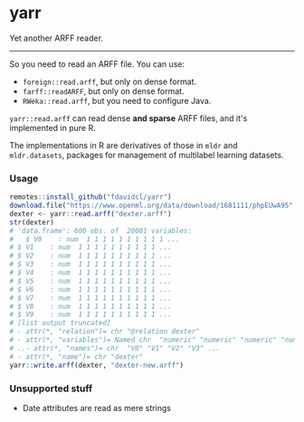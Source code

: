 yarr
====

Yet another ARFF reader.

---

So you need to read an ARFF file. You can use:

- `foreign::read.arff`, but only on dense format.
- `farff::readARFF`, but only on dense format.
- `RWeka::read.arff`, but you need to configure Java.

`yarr::read.arff` can read dense **and sparse** ARFF files, and it's implemented in pure R.

The implementations in R are derivatives of those in `mldr` and `mldr.datasets`, packages for management of multilabel learning datasets.


### Usage

```r
remotes::install_github("fdavidcl/yarr")
download.file("https://www.openml.org/data/download/1681111/phpEUwA95", "dexter.arff")
dexter <- yarr::read.arff("dexter.arff")
str(dexter)
# 'data.frame':	600 obs. of  20001 variables:
#   $ V0    : num  1 1 1 1 1 1 1 1 1 1 ...
# $ V1    : num  1 1 1 1 1 1 1 1 1 1 ...
# $ V2    : num  1 1 1 1 1 1 1 1 1 1 ...
# $ V3    : num  1 1 1 1 1 1 1 1 1 1 ...
# $ V4    : num  1 1 1 1 1 1 1 1 1 1 ...
# $ V5    : num  1 1 1 1 1 1 1 1 1 1 ...
# $ V6    : num  1 1 1 1 1 1 1 1 1 1 ...
# $ V7    : num  1 1 1 1 1 1 1 1 1 1 ...
# $ V8    : num  1 1 1 1 1 1 1 1 1 1 ...
# $ V9    : num  1 1 1 1 1 1 1 1 1 1 ...
# [list output truncated]
# - attr(*, "relation")= chr "@relation dexter"
# - attr(*, "variables")= Named chr  "numeric" "numeric" "numeric" "numeric" ...
# ..- attr(*, "names")= chr  "V0" "V1" "V2" "V3" ...
# - attr(*, "name")= chr "dexter"
yarr::write.arff(dexter, "dexter-new.arff")
```

### Unsupported stuff

- Date attributes are read as mere strings
